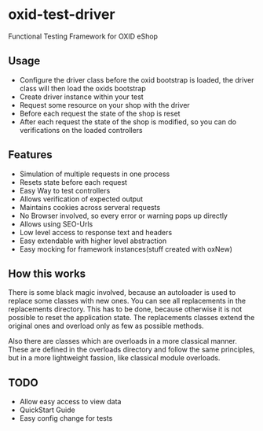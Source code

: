 oxid-test-driver
================

Functional Testing Framework for OXID eShop

Usage
-----

* Configure the driver class before the oxid bootstrap is loaded, the driver class will then load
  the oxids bootstrap
* Create driver instance within your test
* Request some resource on your shop with the driver
* Before each request the state of the shop is reset
* After each request the state of the shop is modified, so you can do verifications on the
  loaded controllers

Features
--------

* Simulation of multiple requests in one process
* Resets state before each request
* Easy Way to test controllers
* Allows verification of expected output
* Maintains cookies across serveral requests
* No Browser involved, so every error or warning pops up directly
* Allows using SEO-Urls
* Low level access to response text and headers
* Easy extendable with higher level abstraction
* Easy mocking for framework instances(stuff created with oxNew)

How this works
--------------

There is some black magic involved, because an autoloader is used to replace some classes with new ones. You can see all replacements in the replacements directory. This has to be done, because otherwise it is not possible to reset the application state. The replacements classes extend the original ones and overload only as few as possible methods.

Also there are classes which are overloads in a more classical manner. These are defined in the overloads directory and follow the same principles, but in a more lightweight fassion, like classical module overloads.

TODO
----

* Allow easy access to view data
* QuickStart Guide
* Easy config change for tests
